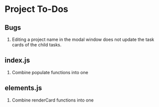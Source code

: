 # Project To-Dos

## Bugs
1. Editing a project name in the modal window does not update the task cards of the child tasks.

## index.js
1. Combine populate functions into one

## elements.js
1. Combine renderCard functions into one